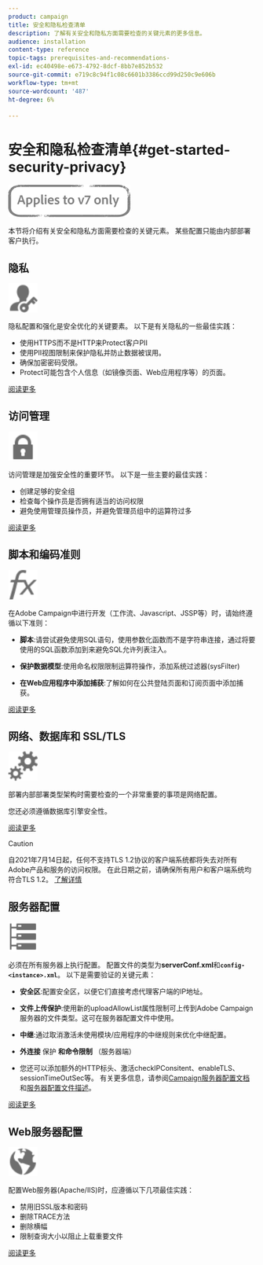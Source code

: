 ```yaml
---
product: campaign
title: 安全和隐私检查清单
description: 了解有关安全和隐私方面需要检查的关键元素的更多信息。
audience: installation
content-type: reference
topic-tags: prerequisites-and-recommendations-
exl-id: ec40498e-e673-4792-8dcf-8bb7e852b532
source-git-commit: e719c8c94f1c08c6601b3386ccd99d250c9e606b
workflow-type: tm+mt
source-wordcount: '487'
ht-degree: 6%

---
```


# 安全和隐私检查清单{#get-started-security-privacy}

![](../../assets/v7-only.svg)

本节将介绍有关安全和隐私方面需要检查的关键元素。 某些配置只能由内部部署客户执行。

## 隐私

<img src="assets/do-not-localize/icon_privacy.svg" width="60px">

隐私配置和强化是安全优化的关键要素。 以下是有关隐私的一些最佳实践：

* 使用HTTPS而不是HTTP来Protect客户PII
* 使用PII视图限制来保护隐私并防止数据被误用。
* 确保加密密码受限。
* Protect可能包含个人信息（如镜像页面、Web应用程序等）的页面。

[阅读更多](../../installation/using/privacy.md)

## 访问管理

<img src="assets/do-not-localize/icon_access.svg" width="60px">

访问管理是加强安全性的重要环节。 以下是一些主要的最佳实践：

* 创建足够的安全组
* 检查每个操作员是否拥有适当的访问权限
* 避免使用管理员操作员，并避免管理员组中的运算符过多

[阅读更多](../../installation/using/access-management.md)

## 脚本和编码准则

<img src="assets/do-not-localize/icon_scripting.svg" width="60px">

在Adobe Campaign中进行开发（工作流、Javascript、JSSP等）时，请始终遵循以下准则：

* **脚本**:请尝试避免使用SQL语句，使用参数化函数而不是字符串连接，通过将要使用的SQL函数添加到来避免SQL允许列表注入。

* **保护数据模型**:使用命名权限限制运算符操作，添加系统过滤器(sysFilter)

* **在Web应用程序中添加捕获**:了解如何在公共登陆页面和订阅页面中添加捕获。

[阅读更多](../../installation/using/scripting-coding-guidelines.md)

## 网络、数据库和 SSL/TLS

<img src="assets/do-not-localize/icon_network.svg" width="60px">

部署内部部署类型架构时需要检查的一个非常重要的事项是网络配置。

您还必须遵循数据库引擎安全性。

[阅读更多](../../installation/using/network-database.md)

>[!CAUTION]
>
>自2021年7月14日起，任何不支持TLS 1.2协议的客户端系统都将失去对所有Adobe产品和服务的访问权限。 在此日期之前，请确保所有用户和客户端系统均符合TLS 1.2。 [了解详情](https://helpx.adobe.com/in/x-productkb/multi/eol-tls-support.html)

## 服务器配置

<img src="assets/do-not-localize/icon_server.svg" width="60px">

必须在所有服务器上执行配置。 配置文件的类型为&#x200B;**serverConf.xml**&#x200B;和&#x200B;**`config-<instance>.xml`**。 以下是需要验证的关键元素：

* **安全区**:配置安全区，以便它们直接考虑代理客户端的IP地址。

* **文件上传保护**:使用新的uploadAllowList属性限制可上传到Adobe Campaign服务器的文件类型。这可在服务器配置文件中使用。

* **中继**:通过取消激活未使用模块/应用程序的中继规则来优化中继配置。

* **外连接** 保护 **和命令限制** （服务器端）

* 您还可以添加额外的HTTP标头、激活checkIPConsitent、enableTLS、sessionTimeOutSec等。 有关更多信息，请参阅[Campaign服务器配置文档](../../installation/using/configuring-campaign-server.md)和[服务器配置文件描述](../../installation/using/the-server-configuration-file.md)。

[阅读更多](../../installation/using/server-configuration.md)

## Web服务器配置

<img src="assets/do-not-localize/icon_web.svg" width="60px">

配置Web服务器(Apache/IIS)时，应遵循以下几项最佳实践：

* 禁用旧SSL版本和密码
* 删除TRACE方法
* 删除横幅
* 限制查询大小以阻止上载重要文件

[阅读更多](../../installation/using/web-server-configuration.md)
